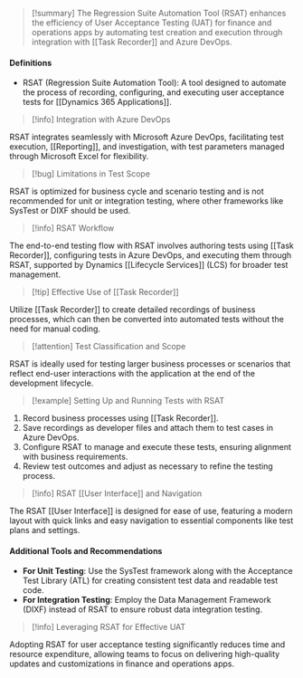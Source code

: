 >[!summary]
>The Regression Suite Automation Tool (RSAT) enhances the efficiency of User Acceptance Testing (UAT) for finance and operations apps by automating test creation and execution through integration with [[Task Recorder]] and Azure DevOps.

#### Definitions
- RSAT (Regression Suite Automation Tool): A tool designed to automate the process of recording, configuring, and executing user acceptance tests for [[Dynamics 365 Applications]].

>[!info] Integration with Azure DevOps

RSAT integrates seamlessly with Microsoft Azure DevOps, facilitating test execution, [[Reporting]], and investigation, with test parameters managed through Microsoft Excel for flexibility.

>[!bug] Limitations in Test Scope

RSAT is optimized for business cycle and scenario testing and is not recommended for unit or integration testing, where other frameworks like SysTest or DIXF should be used.

>[!info] RSAT Workflow

The end-to-end testing flow with RSAT involves authoring tests using [[Task Recorder]], configuring tests in Azure DevOps, and executing them through RSAT, supported by Dynamics [[Lifecycle Services]] (LCS) for broader test management.

>[!tip] Effective Use of [[Task Recorder]]

Utilize [[Task Recorder]] to create detailed recordings of business processes, which can then be converted into automated tests without the need for manual coding.

>[!attention] Test Classification and Scope

RSAT is ideally used for testing larger business processes or scenarios that reflect end-user interactions with the application at the end of the development lifecycle.

>[!example] Setting Up and Running Tests with RSAT

1. Record business processes using [[Task Recorder]].
2. Save recordings as developer files and attach them to test cases in Azure DevOps.
3. Configure RSAT to manage and execute these tests, ensuring alignment with business requirements.
4. Review test outcomes and adjust as necessary to refine the testing process.

>[!info] RSAT [[User Interface]] and Navigation

The RSAT [[User Interface]] is designed for ease of use, featuring a modern layout with quick links and easy navigation to essential components like test plans and settings.

#### Additional Tools and Recommendations
- **For Unit Testing**: Use the SysTest framework along with the Acceptance Test Library (ATL) for creating consistent test data and readable test code.
- **For Integration Testing**: Employ the Data Management Framework (DIXF) instead of RSAT to ensure robust data integration testing.

>[!info] Leveraging RSAT for Effective UAT

Adopting RSAT for user acceptance testing significantly reduces time and resource expenditure, allowing teams to focus on delivering high-quality updates and customizations in finance and operations apps.